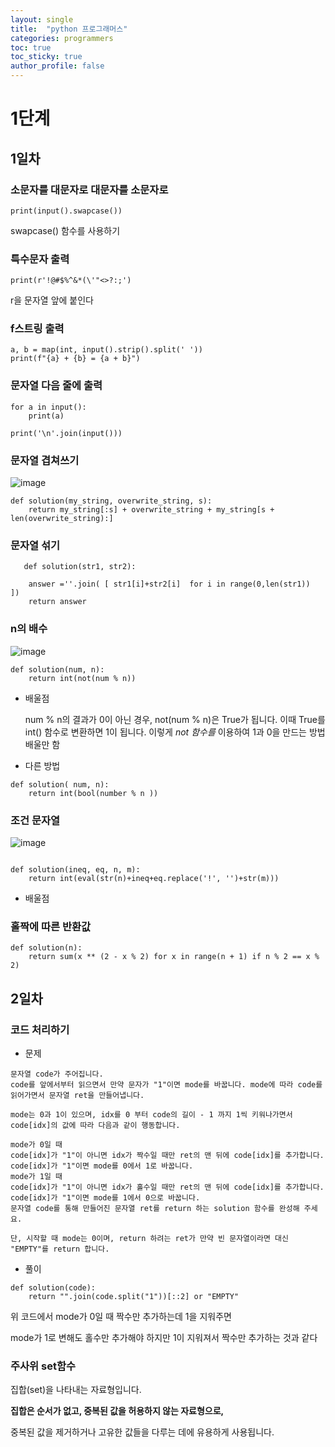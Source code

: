 ```yaml
---
layout: single
title:  "python 프로그래머스"
categories: programmers
toc: true
toc_sticky: true
author_profile: false
---
```

# 1단계

## 1일차

### 소문자를 대문자로 대문자를 소문자로

```
print(input().swapcase())
```

swapcase() 함수를 사용하기


###  특수문자 출력

```
print(r'!@#$%^&*(\'"<>?:;')
```

r을 문자열 앞에 붙인다


###  f스트링 출력

```
a, b = map(int, input().strip().split(' '))
print(f"{a} + {b} = {a + b}")
```

### 문자열 다음 줄에 출력

```
for a in input():
    print(a)
```

```
print('\n'.join(input()))
```


### 문자열 겹쳐쓰기

![image](https://github.com/Idealm99/idealm99.github.io/assets/112872986/1a77d77a-bbac-44fd-b803-2a16a9240df3)

```
def solution(my_string, overwrite_string, s):
    return my_string[:s] + overwrite_string + my_string[s + len(overwrite_string):]
```

###  문자열 섞기

```
   def solution(str1, str2):
    
    answer =''.join( [ str1[i]+str2[i]  for i in range(0,len(str1))  ])
    return answer
```


 ### n의 배수

![image](https://github.com/Idealm99/idealm99.github.io/assets/112872986/54ca781b-2b88-4f4d-afd5-18011850f0d4)

```
def solution(num, n):
    return int(not(num % n))
```

* 배울점 

     num % n의 결과가 0이 아닌 경우,
     not(num % n)은 True가 됩니다. 
     이때 True를 int() 함수로 변환하면 1이 됩니다.
     이렇게 *not 함수를* 이용하여 1과 0을 만드는 방법 배울만 함

* 다른 방법

```
def solution( num, n):
    return int(bool(number % n ))
```


### 조건 문자열

![image](https://github.com/Idealm99/idealm99.github.io/assets/112872986/0d6cddcd-0faf-4ede-8f61-d88b289545ea)

```

def solution(ineq, eq, n, m):
    return int(eval(str(n)+ineq+eq.replace('!', '')+str(m)))    
```

* 배울점


###  홀짝에 따른 반환값

```
def solution(n):
    return sum(x ** (2 - x % 2) for x in range(n + 1) if n % 2 == x % 2)
```

## 2일차

### 코드 처리하기

* 문제

```
문자열 code가 주어집니다.
code를 앞에서부터 읽으면서 만약 문자가 "1"이면 mode를 바꿉니다. mode에 따라 code를 읽어가면서 문자열 ret을 만들어냅니다.

mode는 0과 1이 있으며, idx를 0 부터 code의 길이 - 1 까지 1씩 키워나가면서 code[idx]의 값에 따라 다음과 같이 행동합니다.

mode가 0일 때
code[idx]가 "1"이 아니면 idx가 짝수일 때만 ret의 맨 뒤에 code[idx]를 추가합니다.
code[idx]가 "1"이면 mode를 0에서 1로 바꿉니다.
mode가 1일 때
code[idx]가 "1"이 아니면 idx가 홀수일 때만 ret의 맨 뒤에 code[idx]를 추가합니다.
code[idx]가 "1"이면 mode를 1에서 0으로 바꿉니다.
문자열 code를 통해 만들어진 문자열 ret를 return 하는 solution 함수를 완성해 주세요.

단, 시작할 때 mode는 0이며, return 하려는 ret가 만약 빈 문자열이라면 대신 "EMPTY"를 return 합니다.
```

* 풀이

```
def solution(code):
    return "".join(code.split("1"))[::2] or "EMPTY"
```
위 코드에서 mode가 0일 때 짝수만 추가하는데 1을 지워주면 

mode가 1로 변해도 홀수만 추가해야 하지만 1이 지워져서 짝수만 추가하는 것과 같다

### 주사위 set함수


집합(set)을 나타내는 자료형입니다. 

**집합은 순서가 없고, 중복된 값을 허용하지 않는 자료형으로,**

중복된 값을 제거하거나 고유한 값들을 다루는 데에 유용하게 사용됩니다.


